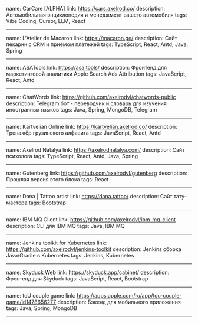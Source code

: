 name: CarCare [ALPHA]
link: https://cars.axelrod.co/
description: Автомобильная энциклопедия и менеджмент вашего автомобиля
tags: Vibe Coding, Cursor, LLM, React

---

name: L'Atelier de Macaron
link: https://macaron.ge/
description: Сайт пекарни с CRM и приёмом платежей
tags: TypeScript, React, Antd, Java, Spring

---

name: ASATools
link: https://asa.tools/
description: Фронтенд для маркетинговой аналитики Apple Search Ads Attribution
tags: JavaScript, React, Antd

---

name: ChatWords
link: https://github.com/axelrodvl/chatwords-public
description: Telegram бот - переводчик и словарь для изучения иностранных языков
tags: Java, Spring, MongoDB, Telegram

---

name: Kartvelian Online
link: https://kartvelian.axelrod.co/
description: Тренажёр грузинского алфавита
tags: JavaScript, React, Antd

---

name: Axelrod Natalya
link: https://axelrodnatalya.com/
description: Сайт психолога
tags: TypeScript, React, Antd, Java, Spring

---

name: Gutenberg
link: https://github.com/axelrodvl/gutenberg
description: Прошлая версия этого блока
tags: React

---

name: Dana | Tattoo artist
link: https://dana.tattoo/
description: Сайт тату-мастера
tags: Bootstrap

---

name: IBM MQ Client
link: https://github.com/axelrodvl/ibm-mq-client
description: CLI для IBM MQ
tags: Java, IBM MQ

---

name: Jenkins toolkit for Kubernetes
link: https://github.com/axelrodvl/jenkins-toolkit
description: Jenkins сборка Java/Gradle в Kubernetes
tags: Jenkins, Kubernetes

---

name: Skyduck Web
link: https://skyduck.app/cabinet/
description: Фронтенд для Skyduck
tags: JavaScript, React, Bootstrap

---

name: toU couple game
link: https://apps.apple.com/ru/app/tou-couple-game/id1478656277
description: Бэкенд для мобильного приложения
tags: Java, Spring, MongoDB

---